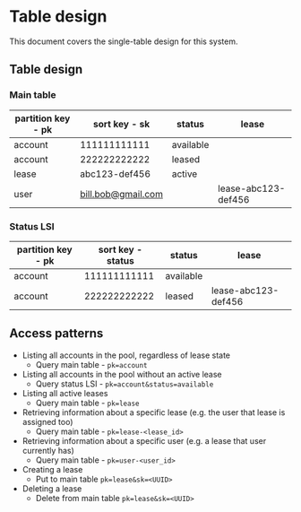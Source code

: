 # Table design
This document covers the single-table design for this system.

## Table design

### Main table
| partition key - pk       | sort key - sk      | status     | lease               |
| ------------------------ | ------------------ | ---------- | ------------------- |
| account                  | 111111111111       | available  |                     |
| account                  | 222222222222       | leased     |                     |
| lease                    | abc123-def456      | active     |                     |
| user                     | bill.bob@gmail.com |            | lease-abc123-def456 |

### Status LSI
| partition key - pk | sort key - status | status     | lease               |
| ------------------ | ----------------- | ---------- | ------------------- |
| account            | 111111111111      | available  |                     |
| account            | 222222222222      | leased     | lease-abc123-def456 |

## Access patterns
- Listing all accounts in the pool, regardless of lease state
  - Query main table - `pk=account`
- Listing all accounts in the pool without an active lease
  - Query status LSI - `pk=account&status=available`
- Listing all active leases
  - Query main table - `pk=lease`
- Retrieving information about a specific lease (e.g. the user that lease is assigned too)
  - Query main table - `pk=lease-<lease_id>`
- Retrieving information about a specific user (e.g. a lease that user currently has)
  - Query main table - `pk=user-<user_id>`
- Creating a lease
  - Put to main table `pk=lease&sk=<UUID>`
- Deleting a lease
  - Delete from main table `pk=lease&sk=<UUID>`

